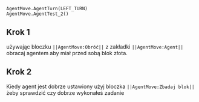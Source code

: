 ```blocks
AgentMove.AgentTurn(LEFT_TURN)
AgentMove.AgentTest_2()
```

## Krok 1
używając bloczku  ``||AgentMove:Obróć||`` z zakładki ``||AgentMove:Agent||``
obracaj agentem aby miał przed sobą blok złota.

## Krok 2
Kiedy agent jest dobrze ustawiony użyj bloczka ``||AgentMove:Zbadaj blok||`` żeby sprawdzić czy dobrze wykonałeś zadanie